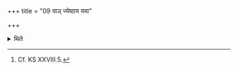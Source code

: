 +++
title = "09 याञ् ज्येष्ठाय यया"

+++

<details><summary>थिते</summary>

9. Whatever (gifts he gives) to a seniormost person, he obtains senior-mostness by means of that deity due to which (the senior-most) has reached the senior-most-ness.[^1]  

[^1]: Cf. KS XXVIII.5.  
</details>
